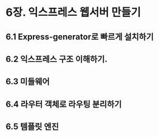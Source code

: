 # 6장. 익스프레스 웹서버 만들기

## 6.1 Express-generator로 빠르게 설치하기
## 6.2 익스프레스 구조 이해하기.
## 6.3 미들웨어
## 6.4 라우터 객체로 라우팅 분리하기
## 6.5 템플릿 엔진
